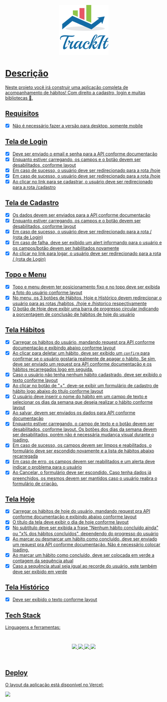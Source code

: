 <p align="center">
 <a href="https://track-it-ten-eta.vercel.app/" target="_blank"> <img src="src/assets/biglogo.png" height = "160" width = "160" alt="" />
</p>

# Descrição

Neste projeto você irá construir uma aplicação completa de acompanhamento de hábitos! Com direito a cadastro, login e muitas bibliotecas 🙂.

## Requisitos

- [x] Não é necessário fazer a versão para desktop, somente mobile

## Tela de Login

- [x] Deve ser enviado o email e senha para a API conforme documentação <br>
- [x] Enquanto estiver carregando, os campos e o botão devem ser desabilitados, conforme layout <br>
- [x] Em caso de sucesso, o usuário deve ser redirecionado para a rota /hoje <br>
- [x] Em caso de sucesso, o usuário deve ser redirecionado para a rota /hoje <br>
- [x] Ao clicar no link para se cadastrar, o usuário deve ser redirecionado para a rota /cadastro <br>

## Tela de Cadastro

- [x] Os dados devem ser enviados para a API conforme documentação <br>
- [x] Enquanto estiver carregando, os campos e o botão devem ser desabilitados, conforme layout <br>
- [x] Em caso de sucesso, o usuário deve ser redirecionado para a rota / (rota de Login) <br>
- [x] Em caso de falha, deve ser exibido um alert informando para o usuário e os campos/botão devem ser habilitados novamente <br>
- [x] Ao clicar no link para logar, o usuário deve ser redirecionado para a rota / (rota de Login) <br>

## Topo e Menu

- [x] Topo e menu devem ter posicionamento fixo e no topo deve ser exibida a foto do usuário conforme layout <br>
- [x] No menu, os 3 botões de Hábitos, Hoje e Histórico devem redirecionar o usuário para as rotas /habitos, /hoje e /historico respectivamente <br>
- [x] O botão de Hoje deve exibir uma barra de progresso circular indicando a porcentagem de conclusão de hábitos de hoje do usuário <br>

## Tela Hábitos

- [x] Carregar os hábitos do usuário, mandando request pra API conforme documentação e exibindo abaixo conforme layout
- [x] Ao clicar para deletar um hábito, deve ser exibido um `confirm` para confirmar se o usuário gostaria realmente de apagar o hábito. Se sim, deve ser enviado um request pra API conforme documentação e os hábitos recarregados logo em seguida.
- [x] Caso o usuário não tenha nenhum hábito cadastrado, deve ser exibido o texto conforme layout
- [x] Ao clicar no botão de "+", deve-se exibir um formulário de cadastro de hábito logo abaixo do título conforme layout
- [x] O usuário deve inserir o nome do hábito em um campo de texto e selecionar os dias da semana que deseja realizar o hábito conforme layout
- [x] Ao salvar, devem ser enviados os dados para API conforme documentação
- [x] Enquanto estiver carregando, o campo de texto e o botão devem ser desabilitados, conforme layout. Os botões dos dias da semana devem ser desabilitados, porém não é necessária mudança visual durante o loading.
- [x] Em caso de sucesso, os campos devem ser limpos e reabilitados, o formulário deve ser escondido novamente e a lista de hábitos abaixo recarregada
- [x] Em caso de erro, os campos devem ser reabilitados e um alerta deve indicar o problema para o usuário
- [x] Ao Cancelar, o formulário deve ser escondido. Caso tenha dados já preenchidos, os mesmos devem ser mantidos caso o usuário reabra o formulário de criação.

## Tela Hoje

- [x] Carregar os hábitos de hoje do usuário, mandando request pra API conforme documentação e exibindo abaixo conforme layout
- [x] O título da tela deve exibir o dia de hoje conforme layout
- [x] No subtítulo deve ser exibida a frase "Nenhum hábito concluído ainda" ou "x% dos hábitos concluídos", dependendo do progresso do usuário
- [x] Ao marcar ou desmarcar um hábito como concluído, deve ser enviado um request pra API conforme documentação. Não é necessário colocar loading.
- [x] Ao marcar um hábito como concluído, deve ser colocada em verde a contagem da sequência atual
- [x] Caso a sequência atual seja igual ao recorde do usuário, este também deve ser exibido em verde

## Tela Histórico

- [x] Deve ser exibido o texto conforme layout
 
 ## Tech Stack

Linguagens e ferramentas:

<br>

<p align="center">
<img src ="https://img.shields.io/badge/HTML5-E34F26?style=for-the-badge&logo=html5&logoColor=white"/>
<img src="https://img.shields.io/badge/css3%20-%231572B6.svg?&style=for-the-badge&logo=css3&logoColor=white"/>
<img src="https://img.shields.io/badge/javascript%20-%23323330.svg?&style=for-the-badge&logo=javascript&logoColor=%23F7DF1E"/>
<img src="https://img.shields.io/badge/React-20232A?style=for-the-badge&logo=react&logoColor=61DAFB"/>
<p>
<br>

## Deploy

O layout da aplicação está disponível no Vercel:

<a href="https://track-it-ten-eta.vercel.app/" target="_blank"> <img src="https://img.shields.io/badge/Vercel-000000?style=for-the-badge&logo=vercel&logoColor=white"> </a>
